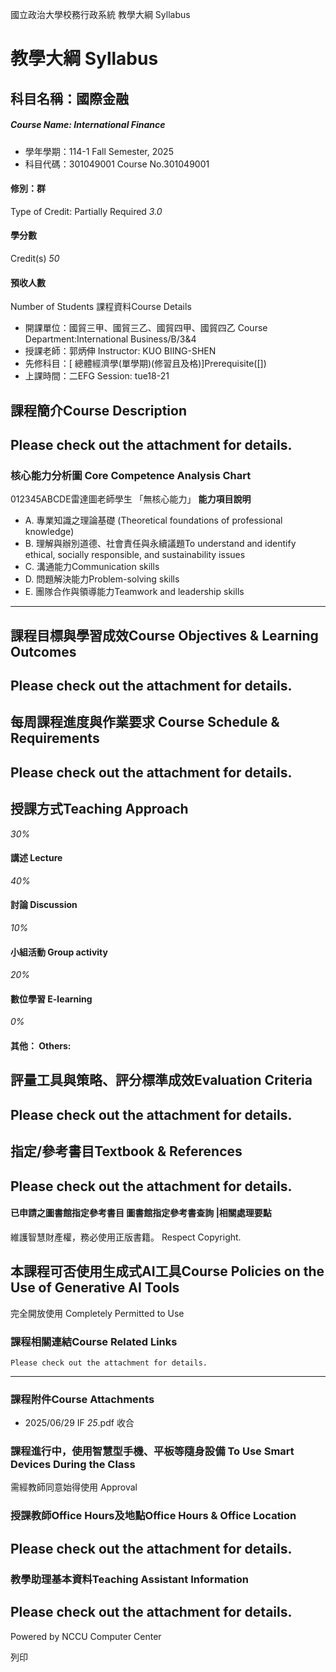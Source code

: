 國立政治大學校務行政系統 教學大綱 Syllabus
# 教學大綱 Syllabus
##  科目名稱：國際金融
#####  Course Name: International Finance
  * 學年學期：114-1 Fall Semester, 2025 
  * 科目代碼：301049001 Course No.301049001


#### 修別：群
Type of Credit: Partially Required 
_3.0_
#### 學分數
Credit(s)
_50_
#### 預收人數
Number of Students
課程資料Course Details
  * 開課單位：國貿三甲、國貿三乙、國貿四甲、國貿四乙 Course Department:International Business/B/3&4 
  * 授課老師：郭炳伸 Instructor: KUO BIING-SHEN 
  * 先修科目：[ 總體經濟學(單學期)(修習且及格)]Prerequisite([])
  * 上課時間：二EFG Session: tue18-21


##  課程簡介Course Description
## Please check out the attachment for details.
###  核心能力分析圖 Core Competence Analysis Chart
012345ABCDE雷達圖老師學生
「無核心能力」 
**能力項目說明**
  * A. 專業知識之理論基礎 (Theoretical foundations of professional knowledge)
  * B. 理解與辦別道德、社會責任與永續議題To understand and identify ethical, socially responsible, and sustainability issues
  * C. 溝通能力Communication skills
  * D. 問題解決能力Problem-solving skills
  * E. 團隊合作與領導能力Teamwork and leadership skills


* * *
##  課程目標與學習成效Course Objectives & Learning Outcomes 
## Please check out the attachment for details.
##  每周課程進度與作業要求 Course Schedule & Requirements
## Please check out the attachment for details.
##  授課方式Teaching Approach
_30%_
####  講述 Lecture
_40%_
####  討論 Discussion
_10%_
####  小組活動 Group activity
_20%_
####  數位學習 E-learning
_0%_
####  其他： Others:
##  評量工具與策略、評分標準成效Evaluation Criteria
## Please check out the attachment for details.
##  指定/參考書目Textbook & References
## Please check out the attachment for details.
####  已申請之圖書館指定參考書目  圖書館指定參考書查詢 |相關處理要點
維護智慧財產權，務必使用正版書籍。 Respect Copyright.
##  本課程可否使用生成式AI工具Course Policies on the Use of Generative AI Tools
完全開放使用 Completely Permitted to Use
###  課程相關連結Course Related Links
```
Please check out the attachment for details.
```

* * *
###  課程附件Course Attachments
  * 2025/06/29 IF _25_.pdf  收合 


###  課程進行中，使用智慧型手機、平板等隨身設備 To Use Smart Devices During the Class
需經教師同意始得使用  Approval
###  授課教師Office Hours及地點Office Hours & Office Location
## Please check out the attachment for details.
###  教學助理基本資料Teaching Assistant Information
## Please check out the attachment for details.
Powered by NCCU Computer Center
  
列印
